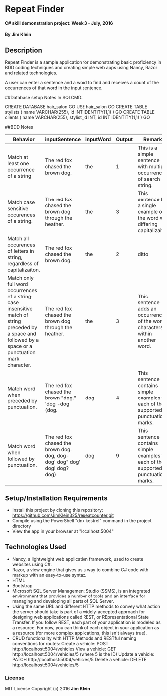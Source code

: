# Repeat Finder

#### C# skill demonstration project:  Week 3 - July, 2016

#### By Jim Klein

## Description

Repeat Finder is a sample application for demonstrating basic proficiency in BDD coding techniques and creating simple web apps using Nancy, Razor and related technologies.

A user can enter a sentence and a word to find and receives a count of the occurrences of that word in the input sentence.

##Database setup Notes
In SQLCMD:

CREATE DATABASE hair_salon
GO
USE hair_salon
GO
CREATE TABLE stylists
(
	name VARCHAR(255),
	id INT IDENTITY(1,1)
	)
GO
CREATE TABLE clients
(
	name VARCHAR(255),
	stylist_id INT,
	id INT IDENTITY(1,1)
	)
GO


##BDD Notes

Behavior           |inputSentence          |inputWord        |Output          |Remarks
------------------ | --------------------- |-----------------|----------------|--------------|
Match at least one occurrence of a string|The red fox chased the brown dog.|the|1|This is a simple sentence with multiple occurrences of search string.
Match case sensitive occurences of a string.|The red fox chased the brown dog through the heather.|the|3|This sentence has a single example of the word with differing capitalizaiton.
Match all occurences of letters in string, regardless of capitalizaiton.|The red fox chased the brown dog.|the|2|ditto
Match only full word occurrences of a string: case insensitive match of string preceded by a space and followed by a space or a punctuation mark character.|The red fox chased the brown dog through the heather.|the|3|This sentence adds an occurrence of the word characters within another word.
Match word when preceded by punctuation.|The red fox chased the brown \"dog.\" 'dog -dog (dog.|dog|4|This sentence contains simple examples for each of the supported punctuation marks.
Match word when followed by punctuation.|The red fox chased the brown dog. dog, dog- dog' dog\" dog\' dog! dog? dog) |dog|9|This sentence contains simple examples for each of the supported punctuation marks.

## Setup/Installation Requirements
* Install this project by cloning this repository:
    https://github.com/JimKlein325/repeatcounter.git
* Compile using the PowerShell "dnx kestrel" command in the project directory
* View the app in your browser at "localhost:5004"

## Technologies Used
* Nancy, a lightweight web application framework, used to create websites using C#.
* Razor, a view engine that gives us a way to combine C# code with markup with an easy-to-use syntax.
* HTML
* Bootstrap
* Microsoft SQL Server Management Studio (SSMS), is an integrated environment that provides a number of tools and an interface for managing and developing all parts of SQL Server.
* Using the same URL and different HTTP methods to convey what action the server should take is part of a widely-accepted approach for designing web applications called REST, or REpresentational State Transfer. If you follow REST, each part of your application is modeled as a resource. For now, you can think of each object in your application as a resource (for more complex applications, this isn't always true).
* CRUD functionality with HTTP Methods and RESTful naming conventions for routes:
      Create a vehicle: POST http://localhost:5004/vehicles
      View a vehicle: GET http://localhost:5004/vehicles/5 (where 5 is the ID)
      Update a vehicle: PATCH http://localhost:5004/vehicles/5
      Delete a vehicle: DELETE http://localhost:5004/vehicles/5



### License
MIT License  Copyright (c) 2016 **Jim Klein**

